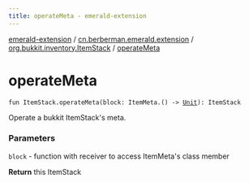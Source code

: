```yaml
---
title: operateMeta - emerald-extension
---
```


[emerald-extension](../../index.html) / [cn.berberman.emerald.extension](../index.html) / [org.bukkit.inventory.ItemStack](index.html) / [operateMeta](.)

# operateMeta

`fun ItemStack.operateMeta(block: ItemMeta.() -> `[`Unit`](https://kotlinlang.org/api/latest/jvm/stdlib/kotlin/-unit/index.html)`): ItemStack`

Operate a bukkit ItemStack's meta.

### Parameters

`block` - function with receiver to access ItemMeta's class member

**Return**
this ItemStack

